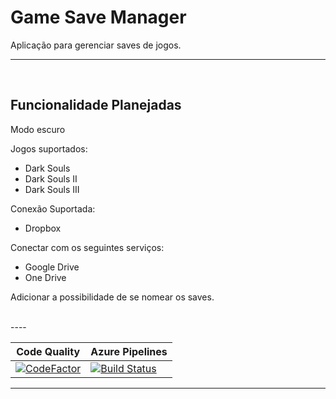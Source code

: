 # Game Save Manager
Aplicação para gerenciar saves de jogos.

----
<br/>

## Funcionalidade Planejadas

Modo escuro

Jogos suportados:
  - Dark Souls
  - Dark Souls II
  - Dark Souls III

Conexão Suportada:
  - Dropbox

Conectar com os seguintes serviços:
  - Google Drive
  - One Drive

Adicionar a possibilidade de se nomear os saves.

<br/>
----


|Code Quality|Azure Pipelines|
|------------|---------------|
|[![CodeFactor](https://www.codefactor.io/repository/github/luca16s/gamesavemanager/badge)](https://www.codefactor.io/repository/github/luca16s/gamesavemanager)|[![Build Status](https://dev.azure.com/DeadFishStudio/GameSaveManager/_apis/build/status/GameSaveManager?branchName=%2310)](https://dev.azure.com/DeadFishStudio/GameSaveManager/_build/latest?definitionId=19&branchName=%2310)|

----
